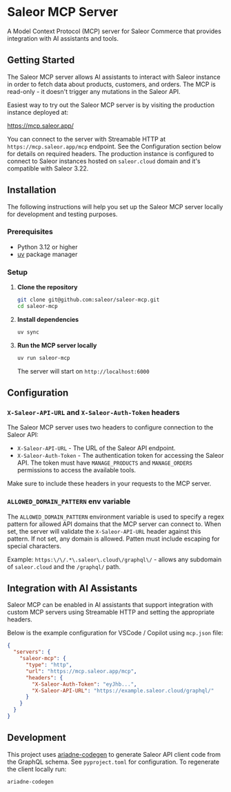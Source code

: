 # Saleor MCP Server

A Model Context Protocol (MCP) server for Saleor Commerce that provides integration with AI assistants and tools.

## Getting Started

The Saleor MCP server allows AI assistants to interact with Saleor instance in order to fetch data about products, customers, and orders. The MCP is read-only - it doesn't trigger any mutations in the Saleor API.

Easiest way to try out the Saleor MCP server is by visiting the production instance deployed at:

https://mcp.saleor.app/

You can connect to the server with Streamable HTTP at `https://mcp.saleor.app/mcp` endpoint. See the Configuration section below for details on required headers. The production instance is configured to connect to Saleor instances hosted on `saleor.cloud` domain and it's compatible with Saleor 3.22.

## Installation

The following instructions will help you set up the Saleor MCP server locally for development and testing purposes.

### Prerequisites

- Python 3.12 or higher
- [uv](https://docs.astral.sh/uv/) package manager

### Setup

1. **Clone the repository**

   ```bash
   git clone git@github.com:saleor/saleor-mcp.git
   cd saleor-mcp
   ```

2. **Install dependencies**

   ```bash
   uv sync
   ```

3. **Run the MCP server locally**

   ```bash
   uv run saleor-mcp
   ```

   The server will start on `http://localhost:6000`

## Configuration

### `X-Saleor-API-URL` and `X-Saleor-Auth-Token` headers

The Saleor MCP server uses two headers to configure connection to the Saleor API:

- `X-Saleor-API-URL` - The URL of the Saleor API endpoint.
- `X-Saleor-Auth-Token` - The authentication token for accessing the Saleor API. The token must have `MANAGE_PRODUCTS` and `MANAGE_ORDERS` permissions to access the available tools.

Make sure to include these headers in your requests to the MCP server.

### `ALLOWED_DOMAIN_PATTERN` env variable

The `ALLOWED_DOMAIN_PATTERN` environment variable is used to specify a regex pattern for allowed API domains that the MCP server can connect to. When set, the server will validate the `X-Saleor-API-URL` header against this pattern. If not set, any domain is allowed. Patten must include escaping for special characters.

Example: `https:\/\/.*\.saleor\.cloud\/graphql\/` - allows any subdomain of `saleor.cloud` and the `/graphql/` path.

## Integration with AI Assistants

Saleor MCP can be enabled in AI assistants that support integration with custom MCP servers using Streamable HTTP and setting the appropriate headers.

Below is the example configuration for VSCode / Copilot using `mcp.json` file:

```json
{
  "servers": {
    "saleor-mcp": {
      "type": "http",
      "url": "https://mcp.saleor.app/mcp",
      "headers": {
        "X-Saleor-Auth-Token": "eyJhb...",
        "X-Saleor-API-URL": "https://example.saleor.cloud/graphql/"
      }
    }
  }
}
```

## Development

This project uses [ariadne-codegen](https://github.com/mirumee/ariadne-codegen/) to generate Saleor API client code from the GraphQL schema. See `pyproject.toml` for configuration.
To regenerate the client locally run:

```bash
ariadne-codegen
```
